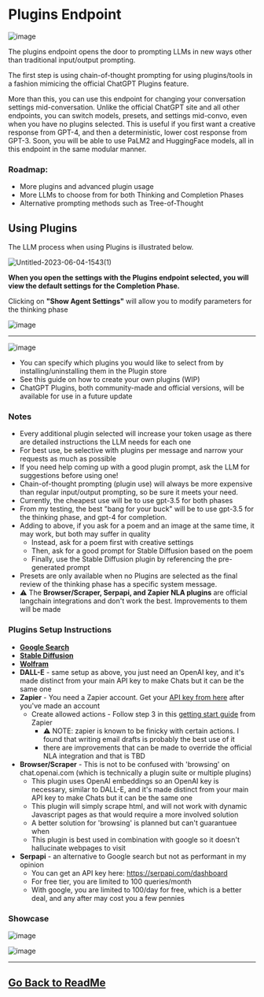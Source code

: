 # Plugins Endpoint

![image](https://github.com/danny-avila/LibreChat/assets/110412045/0ba6c38c-4014-4c3a-a671-d2d64bb2490a)

The plugins endpoint opens the door to prompting LLMs in new ways other than traditional input/output prompting.

The first step is using chain-of-thought prompting for using plugins/tools in a fashion mimicing the official ChatGPT Plugins feature.

More than this, you can use this endpoint for changing your conversation settings mid-conversation. Unlike the official ChatGPT site and all other endpoints, you can switch models, presets, and settings mid-convo, even when you have no plugins selected. This is useful if you first want a creative response from GPT-4, and then a deterministic, lower cost response from GPT-3. Soon, you will be able to use PaLM2 and HuggingFace models, all in this endpoint in the same modular manner.

### Roadmap:
- More plugins and advanced plugin usage
- More LLMs to choose from for both Thinking and Completion Phases
- Alternative prompting methods such as Tree-of-Thought

## Using Plugins 

The LLM process when using Plugins is illustrated below.

![Untitled-2023-06-04-1543(1)](https://github.com/danny-avila/LibreChat/assets/110412045/88483ba0-6b09-43dd-9b70-fb9778871c91)

**When you open the settings with the Plugins endpoint selected, you will view the default settings for the Completion Phase.**

Clicking on **"Show Agent Settings"** will allow you to modify parameters for the thinking phase

![image](https://github.com/danny-avila/LibreChat/assets/110412045/3d0a1e23-b111-459a-a1bc-19ff9262c2b6)

---

![image](https://github.com/danny-avila/LibreChat/assets/110412045/87e5ba8a-194b-4ca3-bec4-820f7434c8c8)

- You can specify which plugins you would like to select from by installing/uninstalling them in the Plugin store
- See this guide on how to create your own plugins (WIP)
- ChatGPT Plugins, both community-made and official versions, will be available for use in a future update

### Notes
- Every additional plugin selected will increase your token usage as there are detailed instructions the LLM needs for each one
- For best use, be selective with plugins per message and narrow your requests as much as possible
- If you need help coming up with a good plugin prompt, ask the LLM for suggestions before using one!
- Chain-of-thought prompting (plugin use) will always be more expensive than regular input/output prompting, so be sure it meets your need.
- Currently, the cheapest use will be to use gpt-3.5 for both phases
- From my testing, the best "bang for your buck" will be to use gpt-3.5 for the thinking phase, and gpt-4 for completion.
- Adding to above, if you ask for a poem and an image at the same time, it may work, but both may suffer in quality
  - Instead, ask for a poem first with creative settings
  - Then, ask for a good prompt for Stable Diffusion based on the poem
  - Finally, use the Stable Diffusion plugin by referencing the pre-generated prompt
- Presets are only available when no Plugins are selected as the final review of the thinking phase has a specific system message.
- ⚠️ The **Browser/Scraper, Serpapi, and Zapier NLA plugins** are official langchain integrations and don't work the best. Improvements to them will be made

### Plugins Setup Instructions
- **[Google Search](./google_search.md)**
- **[Stable Diffusion](./stable_diffusion.md)**
- **[Wolfram](./wolfram.md)**
- **DALL-E** - same setup as above, you just need an OpenAI key, and it's made distinct from your main API key to make Chats but it can be the same one
- **Zapier** - You need a Zapier account. Get your [API key from here](https://nla.zapier.com/credentials/) after you've made an account
  - Create allowed actions - Follow step 3 in this [getting start guide](https://nla.zapier.com/start/) from Zapier
    - ⚠️ NOTE: zapier is known to be finicky with certain actions. I found that writing email drafts is probably the best use of it
    -  there are improvements that can be made to override the official NLA integration and that is TBD
- **Browser/Scraper** - This is not to be confused with 'browsing' on chat.openai.com (which is technically a plugin suite or multiple plugins)
  - This plugin uses OpenAI embeddings so an OpenAI key is necessary, similar to DALL-E, and it's made distinct from your main API key to make Chats but it can be the same one
  - This plugin will simply scrape html, and will not work with dynamic Javascript pages as that would require a more involved solution
  - A better solution for 'browsing' is planned but can't guarantuee when
  - This plugin is best used in combination with google so it doesn't hallucinate webpages to visit
- **Serpapi** - an alternative to Google search but not as performant in my opinion
  - You can get an API key here: https://serpapi.com/dashboard
  - For free tier, you are limited to 100 queries/month
  - With google, you are limited to 100/day for free, which is a better deal, and any after may cost you a few pennies

### Showcase

![image](https://github.com/danny-avila/LibreChat/assets/110412045/c5d3aba8-8ab5-4f41-a1fa-202ece5849db)


![image](https://github.com/danny-avila/LibreChat/assets/110412045/9ddeb874-4323-45a3-b2aa-5492bc324716)

---

## [Go Back to ReadMe](../../../README.md)
